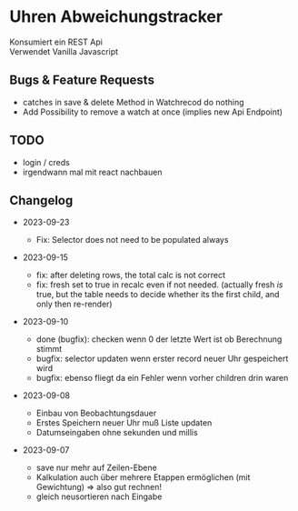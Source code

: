 # Uhren Abweichungstracker

Konsumiert ein REST Api  
Verwendet Vanilla Javascript

## Bugs & Feature Requests

-   catches in save & delete Method in Watchrecod do nothing
-   Add Possibility to remove a watch at once (implies new Api Endpoint)

## TODO

-   login / creds
-   irgendwann mal mit react nachbauen

## Changelog

-   2023-09-23
    -   Fix: Selector does not need to be populated always
-   2023-09-15

    -   fix: after deleting rows, the total calc is not correct
    -   fix: fresh set to true in recalc even if not needed. (actually fresh
        _is_ true, but the table needs to decide whether its the first child,
        and only then re-render)

-   2023-09-10
    -   done (bugfix): checken wenn 0 der letzte Wert ist ob Berechnung stimmt
    -   bugfix: selector updaten wenn erster record neuer Uhr gespeichert wird
    -   bugfix: ebenso fliegt da ein Fehler wenn vorher children drin waren
-   2023-09-08
    -   Einbau von Beobachtungsdauer
    -   Erstes Speichern neuer Uhr muß Liste updaten
    -   Datumseingaben ohne sekunden und millis
-   2023-09-07
    -   save nur mehr auf Zeilen-Ebene
    -   Kalkulation auch über mehrere Etappen ermöglichen (mit Gewichtung) =>
        also gut rechnen!
    -   gleich neusortieren nach Eingabe
